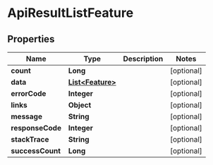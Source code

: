 
# ApiResultListFeature

## Properties
Name | Type | Description | Notes
------------ | ------------- | ------------- | -------------
**count** | **Long** |  |  [optional]
**data** | [**List&lt;Feature&gt;**](Feature.md) |  |  [optional]
**errorCode** | **Integer** |  |  [optional]
**links** | **Object** |  |  [optional]
**message** | **String** |  |  [optional]
**responseCode** | **Integer** |  |  [optional]
**stackTrace** | **String** |  |  [optional]
**successCount** | **Long** |  |  [optional]



